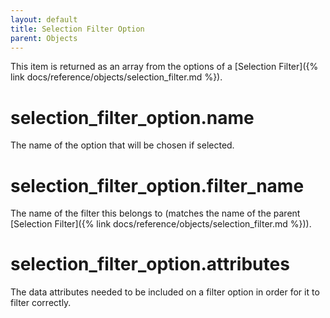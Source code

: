 ```yaml
---
layout: default
title: Selection Filter Option
parent: Objects
---
```


This item is returned as an array from the options of a [Selection Filter]({% link docs/reference/objects/selection_filter.md %}).

# selection_filter_option.name

The name of the option that will be chosen if selected.

# selection_filter_option.filter_name

The name of the filter this belongs to (matches the name of the parent [Selection Filter]({% link docs/reference/objects/selection_filter.md %})).


# selection_filter_option.attributes

The data attributes needed to be included on a filter option in order for it to
filter correctly.
